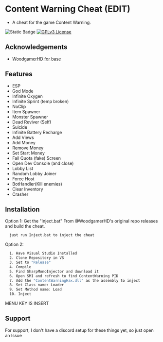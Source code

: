 
# Content Warning Cheat (EDIT)

- A cheat for the game Content Warning.
  
![Static Badge](https://img.shields.io/badge/Unity-Cheat-red?style=flat-square&logo=Unity) 
[![GPLv3 License](https://img.shields.io/badge/License-GPL%20v3-yellow.svg)](https://opensource.org/licenses/)


## Acknowledgements

 - [WoodgamerHD for base](https://github.com/WoodgamerHD/Content-Warning-Cheat)


## Features

- ESP
- God Mode
- Infinite Oxygen
- Infinite Sprint (temp broken)
- NoClip
- Item Spawner
- Monster Spawner
- Dead Reviver (Self)
- Suicide
- Infinite Battery Recharge
- Add Views
- Add Money
- Remove Money
- Set Start Money
- Fail Quota (fake) Screen
- Open Dev Console (and close)
- Lobby List
- Random Lobby Joiner
- Force Host
- BotHandler(Kill enemies)
- Clear Inventory
- Crasher



## Installation

Option 1:
Get the "Inject.bat" From @WoodgamerHD's original repo releases and build the cheat.
```bash
  just run Inject.bat to inject the cheat
```
Option 2: 
```bash
  1. Have Visual Studio Installed
  2. Clone Repository in VS
  3. Set to "Release"
  4. Compile
  5. Find SharpMonoInjector and download it
  6. Open SMI and refresh to find ContentWarning PID
  7. Add the "ContentWarningHax.dll" as the assembly to inject
  8. Set Class name: Loader
  9. Set Method name: Load
  10. Inject
```   

  MENU KEY IS INSERT
## Support

For support, I don't have a discord setup for these things yet, so just open an Issue 

